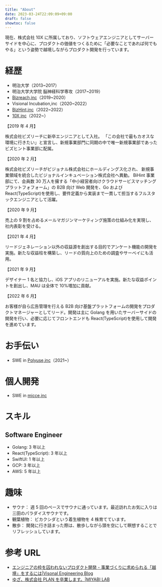 ```yaml
---
title: "About"
date: 2023-03-24T22:09:09+09:00
draft: false
showtoc: false
---
```


現在、株式会社 10X に所属しており、ソフトウェアエンジニアとしてサーバーサイドを中心に、プロダクトの価値をつくるために「必要なことであれば何でもやる」という姿勢で越境しながらプロダクト開発を行っています。

# 経歴

- 明治大学（2013~2017）
- 明治大学大学院 脳神経科学専攻（2017~2019）
- [Bizreach,inc](https://www.bizreach.co.jp/)（2019~2020）
- Visional Incubation,inc（2020~2022）
- [BizHint,inc](https://www.visional.inc/ja/bizhint.html)（2022~2022）
- [10X,inc](https://10x.co.jp/)（2022~）

【2019 年 4 月】

株式会社ビズリーチに新卒エンジニアとして入社。
「この会社で最もカオスな環境に行きたい」と宣言し、新規事業部門に同期の中で唯一新規事業部であったビズヒント事業部に配属。

【2020 年 2 月】

株式会社ビズリーチがビジョナル株式会社にホールディングス化され、
新規事業領域を統合したビジョナルインキュベーション株式会社へ異動。
BiHint 事業部にて、会員数 30 万人を擁する「中小経営者向けクラウドサービスマッチングプラットフォフォーム」の B2B 向け Web 開発を、Go および React(TypeScript)を使用し、要件定義から実装まで一貫して担当するフルスタックエンジニアとして活躍。

【2020 年 9 月】

売上の 9 割を占めるメールマガジンマーケティング施策の仕組み化を実現し、社内表彰を受ける。

【2021 年 4 月】

リードジェネレーション以外の収益源を創出する目的でアンケート機能の開発を実施。新たな収益柱を構築し、リードの質向上のための調査やサーベイにも活用。

【2021 年 9 月】

デザイナー 1 名と協力し、iOS アプリのリニューアルを実施。新たな収益ポイントを創出し、MAU は全体で 10%増加に貢献。

【2022 年 6 月】

お客様が自ら広告管理を行える B2B 向け基盤プラットフォームの開発をプロダクトマネージャーとしてリード。開発は主に Golang を用いたサーバーサイドの開発を行い、必要に応じてフロントエンドも React(TypeScript)を使用して開発を進めています。

# お手伝い

- SWE in [Polyuse,inc](https://polyuse.xyz/)（2021~）

# 個人開発

- SWE in [micce,inc](https://micce.super.site/)

# スキル

## Software Engineer

- Golang: 3 年以上
- React(TypeScript): 3 年以上
- SwiftUI: 1 年以上
- GCP: 3 年以上
- AWS: 5 年以上

# 趣味

- サウナ： 週 5 回のペースでサウナに通っています。最近訪れたお気に入りは三田のパラダイスサウナです。
- 観葉植物： ビカクシダという着生植物を 4 株育てています。
- 散歩： 開発に行き詰まった際は、散歩しながら頭を空にして瞑想することでリフレッシュしています。

# 参考 URL

- [エンジニアの枠を囚われないプロダクト開発 - 事業づくりに求められる「越境」をするには|Visonal Engineering Blog](https://engineering.visional.inc/blog/430/how_to_cross_borders_in_bizhint/)
- [ゆざ、株式会社 PLAN を卒業します。|MIYABI LAB](https://miyabi-lab.space/blog/32)
